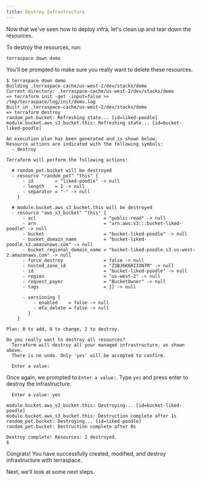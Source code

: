 ```yaml
---
title: Destroy Infrastructure
---
```


Now that we've seen how to deploy infra, let's clean up and tear down the resources.

To destroy the resources, run:

    terraspace down demo

You'll be prompted to make sure you really want to delete these resources.

    $ terraspace down demo
    Building .terraspace-cache/us-west-2/dev/stacks/demo
    Current directory: .terraspace-cache/us-west-2/dev/stacks/demo
    => terraform init -get -input=false >> /tmp/terraspace/log/init/demo.log
    Built in .terraspace-cache/us-west-2/dev/stacks/demo
    => terraform destroy
    random_pet.bucket: Refreshing state... [id=liked-poodle]
    module.bucket.aws_s3_bucket.this: Refreshing state... [id=bucket-liked-poodle]

    An execution plan has been generated and is shown below.
    Resource actions are indicated with the following symbols:
      - destroy

    Terraform will perform the following actions:

      # random_pet.bucket will be destroyed
      - resource "random_pet" "this" {
          - id        = "liked-poodle" -> null
          - length    = 2 -> null
          - separator = "-" -> null
        }

      # module.bucket.aws_s3_bucket.this will be destroyed
      - resource "aws_s3_bucket" "this" {
          - acl                         = "public-read" -> null
          - arn                         = "arn:aws:s3:::bucket-liked-poodle" -> null
          - bucket                      = "bucket-liked-poodle" -> null
          - bucket_domain_name          = "bucket-liked-poodle.s3.amazonaws.com" -> null
          - bucket_regional_domain_name = "bucket-liked-poodle.s3.us-west-2.amazonaws.com" -> null
          - force_destroy               = false -> null
          - hosted_zone_id              = "Z3BJ6K6RIION7M" -> null
          - id                          = "bucket-liked-poodle" -> null
          - region                      = "us-west-2" -> null
          - request_payer               = "BucketOwner" -> null
          - tags                        = {} -> null

          - versioning {
              - enabled    = false -> null
              - mfa_delete = false -> null
            }
        }

    Plan: 0 to add, 0 to change, 2 to destroy.

    Do you really want to destroy all resources?
      Terraform will destroy all your managed infrastructure, as shown above.
      There is no undo. Only 'yes' will be accepted to confirm.

      Enter a value:

Once again, we prompted to `Enter a value:`. Type `yes` and press enter to destroy the infrastructure.

      Enter a value: yes

    module.bucket.aws_s3_bucket.this: Destroying... [id=bucket-liked-poodle]
    module.bucket.aws_s3_bucket.this: Destruction complete after 1s
    random_pet.bucket: Destroying... [id=liked-poodle]
    random_pet.bucket: Destruction complete after 0s

    Destroy complete! Resources: 2 destroyed.
    $

Congrats! You have successfully created, modified, and destroy infrastructure with terraspace.

Next, we'll look at some next steps.
